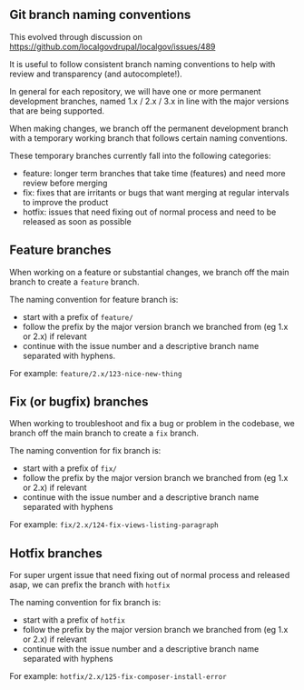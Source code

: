 

## Git branch naming conventions

This evolved through discussion on https://github.com/localgovdrupal/localgov/issues/489

It is useful to follow consistent branch naming conventions to help with review and transparency (and autocomplete!).

In general for each repository, we will have one or more permanent development branches, named 1.x / 2.x / 3.x in line with the major versions that are being supported.

When making changes, we branch off the permanent development branch with a temporary working branch that follows certain naming conventions.

These temporary branches currently fall into the following categories:

- feature: longer term branches that take time (features) and need more review before merging
- fix: fixes that are irritants or bugs that want merging at regular intervals to improve the product
- hotfix: issues that need fixing out of normal process and need to be released as soon as possible

## Feature branches

When working on a feature or substantial changes, we branch off the main branch to create a `feature` branch.

The naming convention for feature branch is:

- start with a prefix of `feature/`
- follow the prefix by the major version branch we branched from (eg 1.x or 2.x) if relevant
- continue with the issue number and a descriptive branch name separated with hyphens.

For example: `feature/2.x/123-nice-new-thing`

## Fix (or bugfix) branches

When working to troubleshoot and fix a bug or problem in the codebase, we branch off the main branch to create a `fix` branch.

The naming convention for fix branch is:

- start with a prefix of `fix/`
- follow the prefix by the major version branch we branched from (eg 1.x or 2.x) if relevant
- continue with the issue number and a descriptive branch name separated with hyphens

For example: `fix/2.x/124-fix-views-listing-paragraph`

## Hotfix branches

For super urgent issue that need fixing out of normal process and released asap, we can prefix the branch with `hotfix`

The naming convention for fix branch is:

- start with a prefix of `hotfix`
- follow the prefix by the major version branch we branched from (eg 1.x or 2.x) if relevant
- continue with the issue number and a descriptive branch name separated with hyphens

For example: `hotfix/2.x/125-fix-composer-install-error`

